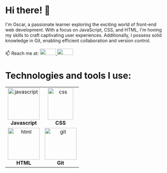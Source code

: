 <h1>Hi there! 👋</h1>
<div>
  I'm Oscar, a passionate learner exploring the exciting world of front-end web development. With a focus on JavaScript, CSS, and HTML, I'm honing my skills to craft captivating user experiences. Additionally, I possess solid knowledge in Git, enabling efficient collaboration and version control.
</div>

<br/>
📫  Reach me at:
<a href="https://www.linkedin.com/in/oscar-portll/">
<img src="https://upload.wikimedia.org/wikipedia/commons/8/81/LinkedIn_icon.svg" style="width: 50px; height: 20px;">
</a>

<a href="mailto:oscarportillo721@gmail.com">
<img src="https://upload.wikimedia.org/wikipedia/commons/7/7e/Gmail_icon_%282020%29.svg" style="width: 50px; height: 20px;">
</a>

<br>

<h1>Technologies and tools I use:</h1>

<table>
  <tr>
    <td align="center">
      <img src="https://upload.wikimedia.org/wikipedia/commons/9/99/Unofficial_JavaScript_logo_2.svg" alt="javascript" style="height: 100px; width: 100px";>
      <br>
      <b>Javascript</b>
    </td>
    <td align="center">
      <img src="https://upload.wikimedia.org/wikipedia/commons/thumb/d/d5/CSS3_logo_and_wordmark.svg/363px-CSS3_logo_and_wordmark.svg.png?20160530175649" alt="css" style="height: 100px; width: 80px";>
      <br>
      <b>CSS</b>
    </td>
  </tr>
  <tr>
    <td align="center">
      <img src="https://upload.wikimedia.org/wikipedia/commons/thumb/6/61/HTML5_logo_and_wordmark.svg/512px-HTML5_logo_and_wordmark.svg.png?20170517184425" alt="html" style="height: 100px; width: 100px";>
      <br>
      <b>HTML</b>
    </td>
    <td align="center">
      <img src="https://git-scm.com/images/logos/downloads/Git-Icon-1788C.svg" alt="git" style="height: 100px; width: 100px";>
      <br>
      <b>Git</b>
    </td>
  </tr>
</table>

<!--
**osportll/osportll** is a ✨ _special_ ✨ repository because its `README.md` (this file) appears on your GitHub profile.

Here are some ideas to get you started:

- 🔭 I’m currently working on ...
- 🌱 I’m currently learning ...
- 👯 I’m looking to collaborate on ...
- 🤔 I’m looking for help with ...
- 💬 Ask me about ...
- 📫 How to reach me: ...
- 😄 Pronouns: ...
- ⚡ Fun fact: ...
-->
